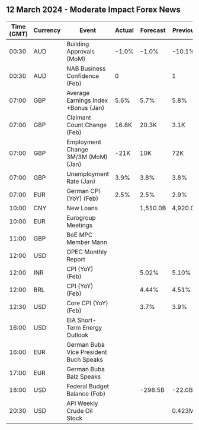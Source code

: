 ## 12 March 2024 - Moderate Impact Forex News

| Time (GMT) | Currency | Event | Actual | Forecast | Previous |
|------|----------|-------|--------|----------|----------|
| 00:30 | AUD | Building Approvals (MoM) | -1.0% | -1.0% | -10.1% |
| 00:30 | AUD | NAB Business Confidence (Feb) | 0 |  | 1 |
| 07:00 | GBP | Average Earnings Index +Bonus (Jan) | 5.6% | 5.7% | 5.8% |
| 07:00 | GBP | Claimant Count Change (Feb) | 16.8K | 20.3K | 3.1K |
| 07:00 | GBP | Employment Change 3M/3M (MoM) (Jan) | -21K | 10K | 72K |
| 07:00 | GBP | Unemployment Rate (Jan) | 3.9% | 3.8% | 3.8% |
| 07:00 | EUR | German CPI (YoY) (Feb) | 2.5% | 2.5% | 2.9% |
| 10:00 | CNY | New Loans |  | 1,510.0B | 4,920.0B |
| 10:00 | EUR | Eurogroup Meetings |  |  |  |
| 11:00 | GBP | BoE MPC Member Mann |  |  |  |
| 12:00 | USD | OPEC Monthly Report |  |  |  |
| 12:00 | INR | CPI (YoY) (Feb) |  | 5.02% | 5.10% |
| 12:00 | BRL | CPI (YoY) (Feb) |  | 4.44% | 4.51% |
| 12:30 | USD | Core CPI (YoY) (Feb) |  | 3.7% | 3.9% |
| 16:00 | USD | EIA Short-Term Energy Outlook |  |  |  |
| 16:00 | EUR | German Buba Vice President Buch Speaks |  |  |  |
| 17:00 | EUR | German Buba Balz Speaks |  |  |  |
| 18:00 | USD | Federal Budget Balance (Feb) |  | -298.5B | -22.0B |
| 20:30 | USD | API Weekly Crude Oil Stock |  |  | 0.423M |
